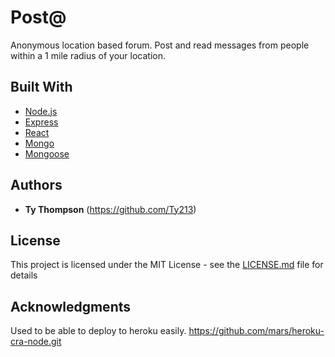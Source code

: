 # Post@

Anonymous location based forum. Post and read messages from people within a 1 mile radius of your location.


## Built With

* [Node.js](https://nodejs.org/en/)
* [Express](https://expressjs.com/)
* [React](https://reactjs.org/)
* [Mongo](https://www.mongodb.com/)
* [Mongoose](http://mongoosejs.com/)


## Authors

* **Ty Thompson** (https://github.com/Ty213)

## License

This project is licensed under the MIT License - see the [LICENSE.md](LICENSE.md) file for details

## Acknowledgments
Used to be able to deploy to heroku easily.
https://github.com/mars/heroku-cra-node.git







  


